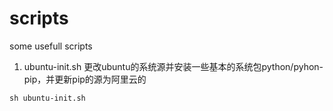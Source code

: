 # scripts
some usefull scripts


1. ubuntu-init.sh
更改ubuntu的系统源并安装一些基本的系统包python/pyhon-pip，并更新pip的源为阿里云的
```
sh ubuntu-init.sh

